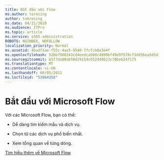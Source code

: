 ```yaml
---
title: Bắt đầu với Flow
ms.author: toresing
author: tomresing
ms.date: 04/21/2020
ms.audience: ITPro
ms.topic: article
ms.service: o365-administration
ROBOTS: NOINDEX, NOFOLLOW
localization_priority: Normal
ms.assetid: 46adf2ae-f55c-4ae5-9540-7fcfcb0a3e4f
ms.openlocfilehash: 52bb7980243cd4eedca500c4809bf49e9f578cf3dd36ea5d543f0780c4606ff2
ms.sourcegitcommit: b5f7da89a650d2915dc652449623c78be6247175
ms.translationtype: MT
ms.contentlocale: vi-VN
ms.lasthandoff: 08/05/2021
ms.locfileid: "53964358"
---
```

# <a name="get-started-with-microsoft-flow"></a>Bắt đầu với Microsoft Flow

Với các Microsoft Flow, bạn có thể:
  
- Dễ dàng tìm kiếm mẫu và dịch vụ.
    
- Chọn từ các dịch vụ phổ biến nhất.
    
- Xem tổng quan về từng dòng.
    
[Tìm hiểu thêm về Microsoft Flow](https://go.microsoft.com/fwlink/?linkid=874446)
  

